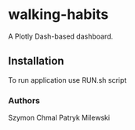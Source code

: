 # walking-habits

A Plotly Dash-based dashboard.


## Installation

To run application use RUN.sh script

### Authors
Szymon Chmal
Patryk Milewski
